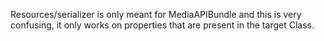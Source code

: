 Resources/serializer is only meant for MediaAPIBundle and this is very confusing, it only works on properties that are present in the target Class.
